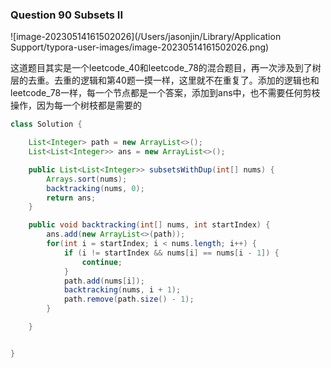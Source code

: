 ### Question 90 Subsets II

![image-20230514161502026](/Users/jasonjin/Library/Application Support/typora-user-images/image-20230514161502026.png)

这道题目其实是一个leetcode_40和leetcode_78的混合题目，再一次涉及到了树层的去重。去重的逻辑和第40题一摸一样，这里就不在重复了。添加的逻辑也和leetcode_78一样，每一个节点都是一个答案，添加到ans中，也不需要任何剪枝操作，因为每一个树枝都是需要的

```java
class Solution {

    List<Integer> path = new ArrayList<>();
    List<List<Integer>> ans = new ArrayList<>();

    public List<List<Integer>> subsetsWithDup(int[] nums) {
        Arrays.sort(nums);
        backtracking(nums, 0);
        return ans;
    }

    public void backtracking(int[] nums, int startIndex) {
        ans.add(new ArrayList<>(path));
        for(int i = startIndex; i < nums.length; i++) {
            if (i != startIndex && nums[i] == nums[i - 1]) {
                continue;
            }
            path.add(nums[i]);
            backtracking(nums, i + 1);
            path.remove(path.size() - 1);
        }

    }


}
```

